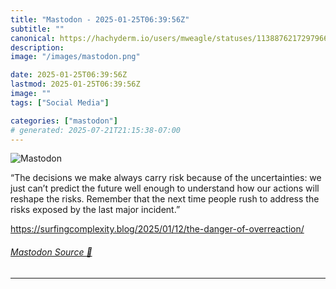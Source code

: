 ```yaml
---
title: "Mastodon - 2025-01-25T06:39:56Z"
subtitle: ""
canonical: https://hachyderm.io/users/mweagle/statuses/113887621729796657
description:
image: "/images/mastodon.png"

date: 2025-01-25T06:39:56Z
lastmod: 2025-01-25T06:39:56Z
image: ""
tags: ["Social Media"]

categories: ["mastodon"]
# generated: 2025-07-21T21:15:38-07:00
---
```

![Mastodon](/images/mastodon.png)

<p>“The decisions we make always carry risk because of the uncertainties: we just can’t predict the future well enough to understand how our actions will reshape the risks. Remember that the next time people rush to address the risks exposed by the last major incident.”</p><p><a href="https://surfingcomplexity.blog/2025/01/12/the-danger-of-overreaction/" target="_blank" rel="nofollow noopener noreferrer" translate="no"><span class="invisible">https://</span><span class="ellipsis">surfingcomplexity.blog/2025/01</span><span class="invisible">/12/the-danger-of-overreaction/</span></a></p>


###### [Mastodon Source 🐘](https://hachyderm.io/@mweagle/113887621729796657)

___
